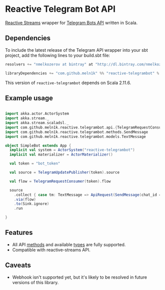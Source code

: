 # Reactive Telegram Bot API

[Reactive Streams](http://www.reactive-streams.org) wrapper
for [Telegram Bots API](https://core.telegram.org/bots) written in Scala.


Dependencies
------------
To include the latest release of the Telegram API wrapper into your sbt project,
add the following lines to your build.sbt file:

```Scala
resolvers += "nmelkozerov at bintray" at "http://dl.bintray.com/nmelkozerov/maven"

libraryDependencies += "com.github.meln1k" %% "reactive-telegrambot" % "1.0"
```
This version of `reactive-telegrambot` depends on Scala 2.11.6.

Example usage
-------------

```Scala

import akka.actor.ActorSystem
import akka.stream._
import akka.stream.scaladsl._
import com.github.meln1k.reactive.telegrambot.api.{TelegramRequestConsumer, ApiRequest, TelegramUpdatePublisher}
import com.github.meln1k.reactive.telegrambot.methods.SendMessage
import com.github.meln1k.reactive.telegrambot.models.TextMessage

object SimpleBot extends App {
  implicit val system = ActorSystem("reactive-telegrambot")
  implicit val materializer = ActorMaterializer()

  val token = "bot_token"

  val source = TelegramUpdatePublisher(token).source

  val flow = TelegramRequestConsumer(token).flow

  source
    .collect { case tm: TextMessage => ApiRequest(SendMessage(chat_id = tm.chat.id, text = tm.text.toUpperCase)) }
    .via(flow)
    .to(Sink.ignore)
    .run

}
```

Features
--------
* All API [methods](https://core.telegram.org/bots/api#available-methods) and available
  [types](https://core.telegram.org/bots/api#available-types) are fully supported.
* Compatible with reactive-streams API.

Caveats
-------
* Webhook isn't supported yet, but it's likely to be resolved in future versions of this library.
